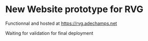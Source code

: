 # New Website prototype for RVG
Functionnal and hosted at https://rvg.adechamps.net

Waiting for validation for final deployment
